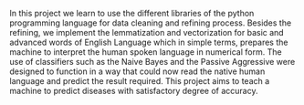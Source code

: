 In this project we learn to use the different libraries of the python programming language for 
data cleaning and refining process. Besides the refining, we implement the lemmatization
 and vectorization for basic and advanced words of English Language which in simple
 terms, prepares the machine to interpret the human spoken language in numerical form.
 The use of classifiers such as the Naive Bayes and the Passive Aggressive were designed to
 function in a way that could now read the native human language and predict the result
 required. This project aims to teach a machine to predict diseases with satisfactory degree
 of accuracy. 
